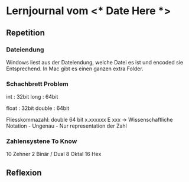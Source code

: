 # Lernjournal vom <* Date Here *>

## Repetition

### Dateiendung

Windows liest aus der Dateiendung, welche Datei es ist und encoded sie Entsprechend.
In Mac gibt es einen ganzen extra Folder.

### Schachbrett Problem

int  : 32bit
long : 64bit

float  : 32bit
double : 64bit

Fliesskommazahl:
    double 64 bit
    x.xxxxxx E xxx
    -> Wissenschaftliche Notation
        - Ungenau
        - Nur representation der Zahl

### Zahlensystene To Know

10 Zehner
 2 Binär / Dual
 8 Oktal
16 Hex

## Reflexion